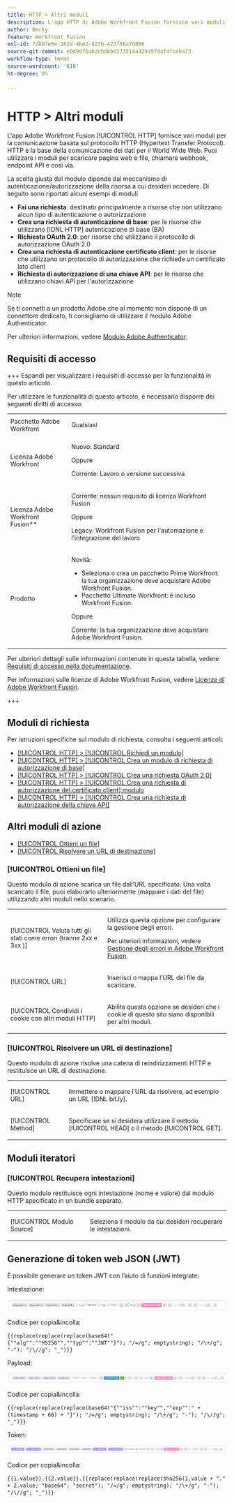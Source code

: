 ```yaml
---
title: HTTP > Altri moduli
description: L'app HTTP di Adobe Workfront Fusion fornisce vari moduli per la comunicazione basata sul protocollo HTTP (Hypertext Transfer Protocol). HTTP è la base della comunicazione dei dati per il World Wide Web. Puoi utilizzare i moduli per scaricare pagine web e file, chiamare webhook, endpoint API e così via.
author: Becky
feature: Workfront Fusion
exl-id: 7db97e6e-262d-4be2-823b-423f56a7d886
source-git-commit: e0d9d76ab2cbd8bd277514a4291974af4fceba73
workflow-type: tm+mt
source-wordcount: '618'
ht-degree: 0%

---
```


# HTTP > Altri moduli

L&#39;app Adobe Workfront Fusion [!UICONTROL HTTP] fornisce vari moduli per la comunicazione basata sul protocollo HTTP (Hypertext Transfer Protocol). HTTP è la base della comunicazione dei dati per il World Wide Web. Puoi utilizzare i moduli per scaricare pagine web e file, chiamare webhook, endpoint API e così via.

La scelta giusta del modulo dipende dal meccanismo di autenticazione/autorizzazione della risorsa a cui desideri accedere. Di seguito sono riportati alcuni esempi di moduli

* **Fai una richiesta**: destinato principalmente a risorse che non utilizzano alcun tipo di autenticazione o autorizzazione
* **Crea una richiesta di autenticazione di base**: per le risorse che utilizzano [!DNL HTTP] autenticazione di base (BA)
* **Richiesta OAuth 2.0**: per risorse che utilizzano il protocollo di autorizzazione OAuth 2.0
* **Crea una richiesta di autenticazione certificato client**: per le risorse che utilizzano un protocollo di autorizzazione che richiede un certificato lato client
* **Richiesta di autorizzazione di una chiave API**: per le risorse che utilizzano chiavi API per l&#39;autorizzazione

>[!NOTE]
>
>Se ti connetti a un prodotto Adobe che al momento non dispone di un connettore dedicato, ti consigliamo di utilizzare il modulo Adobe Authenticator.
>
>Per ulteriori informazioni, vedere [Modulo Adobe Authenticator](/help/workfront-fusion/references/apps-and-modules/adobe-connectors/adobe-authenticator-modules.md).

## Requisiti di accesso

+++ Espandi per visualizzare i requisiti di accesso per la funzionalità in questo articolo.

Per utilizzare le funzionalità di questo articolo, è necessario disporre dei seguenti diritti di accesso:

<table style="table-layout:auto">
 <col> 
 <col> 
 <tbody> 
  <tr> 
   <td role="rowheader">Pacchetto Adobe Workfront</td> 
   <td> <p>Qualsiasi</p> </td> 
  </tr> 
  <tr data-mc-conditions=""> 
   <td role="rowheader">Licenza Adobe Workfront</td> 
   <td> <p>Nuovo: Standard</p><p>Oppure</p><p>Corrente: Lavoro o versione successiva</p> </td> 
  </tr> 
  <tr> 
   <td role="rowheader">Licenza Adobe Workfront Fusion**</td> 
   <td>
   <p>Corrente: nessun requisito di licenza Workfront Fusion</p>
   <p>Oppure</p>
   <p>Legacy: Workfront Fusion per l'automazione e l'integrazione del lavoro </p>
   </td> 
  </tr> 
  <tr> 
   <td role="rowheader">Prodotto</td> 
   <td>
   <p>Novità:</p> <ul><li>Seleziona o crea un pacchetto Prime Workfront: la tua organizzazione deve acquistare Adobe Workfront Fusion.</li><li>Pacchetto Ultimate Workfront: è incluso Workfront Fusion.</li></ul>
   <p>Oppure</p>
   <p>Corrente: la tua organizzazione deve acquistare Adobe Workfront Fusion.</p>
   </td> 
  </tr>
 </tbody> 
</table>

Per ulteriori dettagli sulle informazioni contenute in questa tabella, vedere [Requisiti di accesso nella documentazione](/help/workfront-fusion/references/licenses-and-roles/access-level-requirements-in-documentation.md).

Per informazioni sulle licenze di Adobe Workfront Fusion, vedere [Licenze di Adobe Workfront Fusion](/help/workfront-fusion/set-up-and-manage-workfront-fusion/licensing-operations-overview/license-automation-vs-integration.md).

+++

## Moduli di richiesta

Per istruzioni specifiche sul modulo di richiesta, consulta i seguenti articoli:

* [[!UICONTROL HTTP] > [!UICONTROL Richiedi un modulo]](/help/workfront-fusion/references/apps-and-modules/universal-connectors/http-module-make-a-request.md)
* [[!UICONTROL HTTP] > [!UICONTROL Crea un modulo di richiesta di autorizzazione di base]](/help/workfront-fusion/references/apps-and-modules/universal-connectors/http-module-make-a-basic-auth-request.md)
* [[!UICONTROL HTTP] > [!UICONTROL Crea una richiesta OAuth 2.0]](/help/workfront-fusion/references/apps-and-modules/universal-connectors/http-module-make-an-oauth-2-request.md)
* [[!UICONTROL HTTP] > [!UICONTROL Crea una richiesta di autorizzazione del certificato client] modulo](/help/workfront-fusion/references/apps-and-modules/universal-connectors/http-module-make-a-client-cert-auth-request.md)
* [[!UICONTROL HTTP] > [!UICONTROL Crea una richiesta di autorizzazione della chiave API]](/help/workfront-fusion/references/apps-and-modules/universal-connectors/http-module-make-an-api-key-auth-request.md)

## Altri moduli di azione

* [[!UICONTROL Ottieni un file]](#get-a-file)
* [[!UICONTROL Risolvere un URL di destinazione]](#resolve-a-target-url)

### [!UICONTROL Ottieni un file]

Questo modulo di azione scarica un file dall’URL specificato. Una volta scaricato il file, puoi elaborarlo ulteriormente (mappare i dati del file) utilizzando altri moduli nello scenario.

<table style="table-layout:auto"> 
 <col> 
 <col> 
 <tbody> 
  <tr> 
   <td role="rowheader">[!UICONTROL Valuta tutti gli stati come errori (tranne 2xx e 3xx )] </td> 
   <td> <p>Utilizza questa opzione per configurare la gestione degli errori.</p> <p>Per ulteriori informazioni, vedere <a href="/help/workfront-fusion/create-scenarios/config-error-handling/error-handling.md" class="MCXref xref">Gestione degli errori in Adobe Workfront Fusion</a>.</p> </td> 
  </tr> 
  <tr> 
   <td role="rowheader">[!UICONTROL URL] </td> 
   <td> <p>Inserisci o mappa l’URL del file da scaricare. </p> </td> 
  </tr> 
  <tr> 
   <td role="rowheader">[!UICONTROL Condividi i cookie con altri moduli HTTP] </td> 
   <td> <p>Abilita questa opzione se desideri che i cookie di questo sito siano disponibili per altri moduli. </p> </td> 
  </tr> 
 </tbody> 
</table>

### [!UICONTROL Risolvere un URL di destinazione]

Questo modulo di azione risolve una catena di reindirizzamenti HTTP e restituisce un URL di destinazione.

<table style="table-layout:auto"> 
 <col> 
 <col> 
 <tbody> 
  <tr> 
   <td role="rowheader">[!UICONTROL URL] </td> 
   <td> <p>Immettere o mappare l'URL da risolvere, ad esempio un URL [!DNL bit.ly].</p> </td> 
  </tr> 
  <tr> 
   <td role="rowheader">[!UICONTROL Method] </td> 
   <td> <p>Specificare se si desidera utilizzare il metodo [!UICONTROL HEAD] o il metodo [!UICONTROL GET].</p> </td> 
  </tr> 
 </tbody> 
</table>

## Moduli iteratori

### [!UICONTROL Recupera intestazioni]

Questo modulo restituisce ogni intestazione (nome e valore) dal modulo HTTP specificato in un bundle separato.

<table style="table-layout:auto"> 
 <col> 
 <col> 
 <tbody> 
  <tr> 
   <td role="rowheader">[!UICONTROL Modulo Source]</td> 
   <td> <p> Seleziona il modulo da cui desideri recuperare le intestazioni.</p> </td> 
  </tr> 
 </tbody> 
</table>

## Generazione di token web JSON (JWT)

È possibile generare un token JWT con l’aiuto di funzioni integrate:

Intestazione:

![Intestazione JWT](/help/workfront-fusion/references/apps-and-modules/assets/jwt-header-350x19.png)

Codice per copia&amp;incolla:

```
{{replace(replace(replace(base64("{""alg"":""HS256"",""typ"":""JWT""}"); "/=/g"; emptystring); "/\+/g"; "-"); "/\//g"; "_")}}
```

Payload:

![Payload JWT](/help/workfront-fusion/references/apps-and-modules/assets/jwt-payload-350x17.png)

Codice per copia&amp;incolla:

```
{{replace(replace(replace(base64("{""iss"":""key"",""exp"":" + (timestamp + 60) + "}"); "/=/g"; emptystring); "/\+/g"; "-"); "/\//g"; "_")}}
```

Token:

![Token JWT](/help/workfront-fusion/references/apps-and-modules/assets/jwt-token-350x15.png)

Codice per copia&amp;incolla:

```
{{1.value}}.{{2.value}}.{{replace(replace(replace(sha256(1.value + "." + 2.value; "base64"; "secret"); "/=/g"; emptystring); "/\+/g"; "-"); "/\//g"; "_")}}
```
